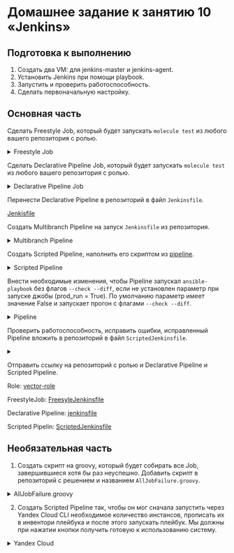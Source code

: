 # Домашнее задание к занятию 10 «Jenkins»

## Подготовка к выполнению

1. Создать два VM: для jenkins-master и jenkins-agent.
2. Установить Jenkins при помощи playbook.
3. Запустить и проверить работоспособность.
4. Сделать первоначальную настройку.

## Основная часть

Сделать Freestyle Job, который будет запускать `molecule test` из любого вашего репозитория с ролью.

<details>
<summary>
Freestyle Job
</summary>

![img.png](img.png)

![img_1.png](img_1.png)

![img_2.png](img_2.png)

![img_3.png](img_3.png)

</details>

Сделать Declarative Pipeline Job, который будет запускать `molecule test` из любого вашего репозитория с ролью.

<details>
<summary>
Declarative Pipeline Job
</summary>

![img_4.png](img_4.png)

![img_5.png](img_5.png)

![img_6.png](img_6.png)


</details>

Перенести Declarative Pipeline в репозиторий в файл `Jenkinsfile`.


[Jenkisfile](https://github.com/alshelk/ansible-role-vector/blob/e64dc0c8dce1b5f05d769b3a30f6399b347fa5af/pipeline/jenkinsfile)

Создать Multibranch Pipeline на запуск `Jenkinsfile` из репозитория.

<details>
<summary>
Multibranch Pipeline
</summary>

![img_7.png](img_7.png)

![img_8.png](img_8.png)

![img_9.png](img_9.png)

</details>

Создать Scripted Pipeline, наполнить его скриптом из [pipeline](./pipeline).

<details>
<summary>
Scripted Pipeline
</summary>

![img_10.png](img_10.png)

![img_11.png](img_11.png)

</details>

Внести необходимые изменения, чтобы Pipeline запускал `ansible-playbook` без флагов `--check --diff`, если не установлен параметр при запуске джобы (prod_run = True). По умолчанию параметр имеет значение False и запускает прогон с флагами `--check --diff`.

<details>
<summary>
Pipeline
</summary>

![img_12.png](img_12.png)

```jenkins
node("linux"){
    parameters {
        booleanParam(name: "prod_run", defaultValue: false)
    }
    stage("Git checkout"){
        git credentialsId: 'git', url: 'git@github.com:aragastmatb/example-playbook.git'
    }
    stage('preparation for run playbook') {
        sh 'sudo mkdir -p /opt/jdk/openjdk-11'
    }
    stage("Run playbook"){
        if (params.prod_run){
            sh 'ansible-playbook site.yml -i inventory/prod.yml'
        }
        else{
            sh 'ansible-playbook site.yml -i inventory/prod.yml --check --diff'
        }

    }
}
```

</details>

Проверить работоспособность, исправить ошибки, исправленный Pipeline вложить в репозиторий в файл `ScriptedJenkinsfile`.


<details>
<summary>

</summary>

![img_13.png](img_13.png)

![img_14.png](img_14.png)


[ScriptedJenkinsfile](pipeline%2FScriptedJenkinsfile)

</details>

Отправить ссылку на репозиторий с ролью и Declarative Pipeline и Scripted Pipeline.


Role: 
[vector-role](https://github.com/alshelk/ansible-role-vector/tree/main)

FreestyleJob:
[FreesyleJenkinsfile](pipeline%2FFreesyleJenkinsfile)

Declarative Pipeline:
[jenkinsfile](https://github.com/alshelk/ansible-role-vector/blob/main/pipeline/jenkinsfile)

Scripted Pipelin:
[ScriptedJenkinsfile](pipeline%2FScriptedJenkinsfile)


## Необязательная часть

1. Создать скрипт на groovy, который будет собирать все Job, завершившиеся хотя бы раз неуспешно. Добавить скрипт в репозиторий с решением и названием `AllJobFailure.groovy`.

<details>
<summary>
AllJobFailure.groovy
</summary>

[AllJobFailure.groovy](pipeline%2FAllJobFailure.groovy):

```groove
import hudson.model.*
import jenkins.model.*

def buildingJobs = Jenkins.instance.getAllItems(Job.class)

println 'List of Jobs that have been failed at least once:'

buildingJobs.each { job->
  builds = job.getBuilds()
  builds.any { item ->
    if (item.result == Result.FAILURE) {
      println '- ' + job.fullName
      return true
    }
  }

}
```

![img_15.png](img_15.png)

![img_16.png](img_16.png)


</details>

2. Создать Scripted Pipeline так, чтобы он мог сначала запустить через Yandex Cloud CLI необходимое количество инстансов, прописать их в инвентори плейбука и после этого запускать плейбук. Мы должны при нажатии кнопки получить готовую к использованию систему.


<details>
<summary>
Yandex Cloud
</summary>

![img_17.png](img_17.png)

![img_18.png](img_18.png)

![img_19.png](img_19.png)

```log
Started by user admin
[Pipeline] Start of Pipeline
[Pipeline] node
Running on agent-01 in /opt/jenkins_agent/workspace/YandexCloud
[Pipeline] {
[Pipeline] stage
[Pipeline] { (install yc)
[Pipeline] sh
+ curl https://storage.yandexcloud.net/yandexcloud-yc/install.sh
+ bash -s -- -a
  % Total    % Received % Xferd  Average Speed   Time    Time     Time  Current
                                 Dload  Upload   Total   Spent    Left  Speed

  0     0    0     0    0     0      0      0 --:--:-- --:--:-- --:--:--     0
100  9739  100  9739    0     0  54521      0 --:--:-- --:--:-- --:--:-- 54713
Downloading yc 0.107.0
  % Total    % Received % Xferd  Average Speed   Time    Time     Time  Current
                                 Dload  Upload   Total   Spent    Left  Speed

  0     0    0     0    0     0      0      0 --:--:-- --:--:-- --:--:--     0
 70 99.0M   70 70.0M    0     0  82.5M      0  0:00:01 --:--:--  0:00:01 82.5M
100 99.0M  100 99.0M    0     0  91.5M      0  0:00:01  0:00:01 --:--:-- 91.5M
Yandex Cloud CLI 0.107.0 linux/amd64
To complete installation, start a new shell (exec -l $SHELL) or type 'source "/home/jenkins/.bashrc"' in the current one
[Pipeline] }
[Pipeline] // stage
[Pipeline] stage
[Pipeline] { (autentification in yc)
[Pipeline] sh
+ yc config profile list
[Pipeline] echo
profile already exists
[Pipeline] }
[Pipeline] // stage
[Pipeline] stage
[Pipeline] { (Git checkout)
[Pipeline] git
The recommended git tool is: NONE
using credential git
Fetching changes from the remote Git repository
 > git rev-parse --resolve-git-dir /opt/jenkins_agent/workspace/YandexCloud/.git # timeout=10
 > git config remote.origin.url git@github.com:alshelk/jenkinsLesson.git # timeout=10
Fetching upstream changes from git@github.com:alshelk/jenkinsLesson.git
 > git --version # timeout=10
 > git --version # 'git version 1.8.3.1'
using GIT_SSH to set credentials git
[INFO] Currently running in a labeled security context
[INFO] Currently SELinux is 'enforcing' on the host
 > /usr/bin/chcon --type=ssh_home_t /opt/jenkins_agent/workspace/YandexCloud@tmp/jenkins-gitclient-ssh8926719314037930853.key
 > git fetch --tags --progress git@github.com:alshelk/jenkinsLesson.git +refs/heads/*:refs/remotes/origin/* # timeout=10
Checking out Revision 2a4f9dea626dbd3a9823e5f4c23ea5c60de18c1a (refs/remotes/origin/main)
Commit message: "fix site.yml"
 > git rev-parse refs/remotes/origin/main^{commit} # timeout=10
 > git config core.sparsecheckout # timeout=10
 > git checkout -f 2a4f9dea626dbd3a9823e5f4c23ea5c60de18c1a # timeout=10
 > git branch -a -v --no-abbrev # timeout=10
 > git branch -D main # timeout=10
 > git checkout -b main 2a4f9dea626dbd3a9823e5f4c23ea5c60de18c1a # timeout=10
 > git rev-list --no-walk 2a4f9dea626dbd3a9823e5f4c23ea5c60de18c1a # timeout=10
[Pipeline] }
[Pipeline] // stage
[Pipeline] stage
[Pipeline] { (create vm in yc)
[Pipeline] sh
+ yc compute instance list --format yaml
[Pipeline] readYaml
[Pipeline] echo
instans jenkins-master-auto already exists
[Pipeline] sh
+ ssh-keygen -R 84.201.130.156
Host 84.201.130.156 not found in /home/jenkins/.ssh/known_hosts
[Pipeline] sh
+ ssh-keyscan -t ecdsa,ed25519 -H 84.201.130.156
[Pipeline] echo
instans jenkins-agent-auto already exists
[Pipeline] sh
+ ssh-keygen -R 158.160.44.179
Host 158.160.44.179 not found in /home/jenkins/.ssh/known_hosts
[Pipeline] sh
+ ssh-keyscan -t ecdsa,ed25519 -H 158.160.44.179
[Pipeline] echo
{jenkins-master-auto=84.201.130.156, jenkins-agent-auto=158.160.44.179}
[Pipeline] sh
+ ls
playbook
[Pipeline] sh
+ cat playbook/inventory/cicd/hosts.yml
---

all:
  hosts:
    jenkins-master-01:
      ansible_host: 158.160.47.47
    jenkins-agent-01:
      ansible_host: 158.160.54.24
  children:
    jenkins:
      children:
        jenkins_masters:
          hosts:
            jenkins-master-01:
        jenkins_agents:
          hosts:
            jenkins-agent-01:
  vars:
    ansible_connection_type: paramiko
    ansible_user: centos
[Pipeline] fileExists
[Pipeline] sh
+ rm playbook/inventory/cicd/hosts.yml
[Pipeline] readYaml
[Pipeline] writeYaml
[Pipeline] sh
+ ls
playbook
[Pipeline] sh
+ ls playbook/inventory/cicd/hosts.yml
playbook/inventory/cicd/hosts.yml
[Pipeline] sh
+ cat playbook/inventory/cicd/hosts.yml
all:
  hosts:
    jenkins-master-auto:
      ansible_host: 84.201.130.156
    jenkins-agent-auto:
      ansible_host: 158.160.44.179
  children:
    jenkins:
      children:
        jenkins_masters:
          hosts:
            jenkins-master-auto: null
        jenkins_agents:
          hosts:
            jenkins-agent-auto: null
  vars:
    ansible_connection_type: paramiko
    ansible_user: yc-user
[Pipeline] }
[Pipeline] // stage
[Pipeline] stage
[Pipeline] { (Run playbook)
[Pipeline] sh
+ ansible-playbook playbook/site.yml -i playbook/inventory/cicd/hosts.yml

PLAY [Preapre all hosts] *******************************************************

TASK [Gathering Facts] *********************************************************
/usr/local/lib/python3.6/site-packages/ansible/parsing/vault/__init__.py:44: CryptographyDeprecationWarning: Python 3.6 is no longer supported by the Python core team. Therefore, support for it is deprecated in cryptography. The next release of cryptography will remove support for Python 3.6.
  from cryptography.exceptions import InvalidSignature
ok: [jenkins-agent-auto]
ok: [jenkins-master-auto]

TASK [Create group] ************************************************************
changed: [jenkins-agent-auto]
changed: [jenkins-master-auto]

TASK [Create user] *************************************************************
changed: [jenkins-master-auto]
changed: [jenkins-agent-auto]

TASK [Install JDK] *************************************************************
changed: [jenkins-agent-auto]
changed: [jenkins-master-auto]

PLAY [Get Jenkins master installed] ********************************************

TASK [Gathering Facts] *********************************************************
ok: [jenkins-master-auto]

TASK [Get repo Jenkins] ********************************************************
changed: [jenkins-master-auto]

TASK [Add Jenkins key] *********************************************************
changed: [jenkins-master-auto]

TASK [Install epel-release] ****************************************************
changed: [jenkins-master-auto]

TASK [Install Jenkins and requirements] ****************************************
changed: [jenkins-master-auto]

TASK [Ensure jenkins agents are present in known_hosts file] *******************
# 158.160.44.179:22 SSH-2.0-OpenSSH_7.4
# 158.160.44.179:22 SSH-2.0-OpenSSH_7.4
# 158.160.44.179:22 SSH-2.0-OpenSSH_7.4
changed: [jenkins-master-auto] => (item=jenkins-agent-auto)
[WARNING]: Module remote_tmp /home/jenkins/.ansible/tmp did not exist and was
created with a mode of 0700, this may cause issues when running as another
user. To avoid this, create the remote_tmp dir with the correct permissions
manually

TASK [Start Jenkins] ***********************************************************
changed: [jenkins-master-auto]

PLAY [Prepare jenkins agent] ***************************************************

TASK [Gathering Facts] *********************************************************
ok: [jenkins-agent-auto]

TASK [Add master publickey into authorized_key] ********************************
changed: [jenkins-agent-auto]

TASK [Create agent_dir] ********************************************************
changed: [jenkins-agent-auto]

TASK [Add docker repo] *********************************************************
changed: [jenkins-agent-auto]

TASK [Install some required] ***************************************************
changed: [jenkins-agent-auto]

TASK [Update pip] **************************************************************
changed: [jenkins-agent-auto]

TASK [Install Ansible] *********************************************************
changed: [jenkins-agent-auto]

TASK [Reinstall Selinux] *******************************************************
changed: [jenkins-agent-auto]

TASK [Add local to PATH] *******************************************************
changed: [jenkins-agent-auto]

TASK [Create docker group] *****************************************************
ok: [jenkins-agent-auto]

TASK [Add jenkinsuser to dockergroup] ******************************************
changed: [jenkins-agent-auto]

TASK [Restart docker] **********************************************************
changed: [jenkins-agent-auto]

TASK [Install agent.jar] *******************************************************
changed: [jenkins-agent-auto]

PLAY RECAP *********************************************************************
jenkins-agent-auto         : ok=17   changed=14   unreachable=0    failed=0    skipped=0    rescued=0    ignored=0   
jenkins-master-auto        : ok=11   changed=9    unreachable=0    failed=0    skipped=0    rescued=0    ignored=0   

[Pipeline] }
[Pipeline] // stage
[Pipeline] }
[Pipeline] // node
[Pipeline] End of Pipeline
Finished: SUCCESS
```

</details>